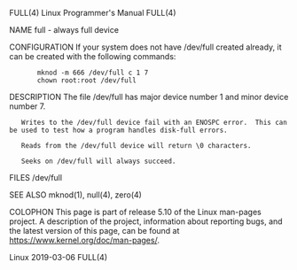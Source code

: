 FULL(4)                                                                          Linux Programmer's Manual                                                                         FULL(4)

NAME
       full - always full device

CONFIGURATION
       If your system does not have /dev/full created already, it can be created with the following commands:

           mknod -m 666 /dev/full c 1 7
           chown root:root /dev/full

DESCRIPTION
       The file /dev/full has major device number 1 and minor device number 7.

       Writes to the /dev/full device fail with an ENOSPC error.  This can be used to test how a program handles disk-full errors.

       Reads from the /dev/full device will return \0 characters.

       Seeks on /dev/full will always succeed.

FILES
       /dev/full

SEE ALSO
       mknod(1), null(4), zero(4)

COLOPHON
       This  page  is  part  of  release 5.10 of the Linux man-pages project.  A description of the project, information about reporting bugs, and the latest version of this page, can be
       found at https://www.kernel.org/doc/man-pages/.

Linux                                                                                   2019-03-06                                                                                 FULL(4)
